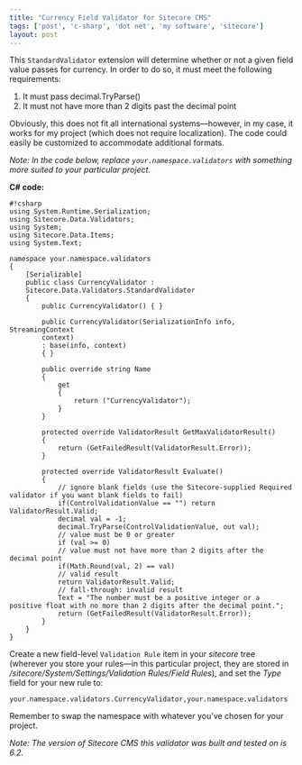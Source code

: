 ```yaml
---
title: "Currency Field Validator for Sitecore CMS"
tags: ['post', 'c-sharp', 'dot net', 'my software', 'sitecore']
layout: post
---
```


This `StandardValidator` extension will determine whether or not a given
field value passes for currency. In order to do so, it must meet the
following requirements:

1.  It must pass decimal.TryParse()
2.  It must not have more than 2 digits past the decimal point

Obviously, this does not fit all international systems—however, in my
case, it works for my project (which does not require localization). The
code could easily be customized to accommodate additional
formats.<!--more-->

*Note: In the code below, replace `your.namespace.validators` with
something more suited to your particular project.*

**C# code:**  

    #!csharp
    using System.Runtime.Serialization;  
    using Sitecore.Data.Validators;  
    using System;  
    using Sitecore.Data.Items;  
    using System.Text;

    namespace your.namespace.validators  
    {  
        [Serializable]  
        public class CurrencyValidator :
        Sitecore.Data.Validators.StandardValidator  
        {  
            public CurrencyValidator() { }

            public CurrencyValidator(SerializationInfo info, StreamingContext
            context)  
            : base(info, context)  
            { }

            public override string Name  
            {  
                get  
                {  
                    return ("CurrencyValidator");  
                }  
            }

            protected override ValidatorResult GetMaxValidatorResult()  
            {  
                return (GetFailedResult(ValidatorResult.Error));  
            }

            protected override ValidatorResult Evaluate()  
            {  
                // ignore blank fields (use the Sitecore-supplied Required validator if you want blank fields to fail)  
                if(ControlValidationValue == "") return ValidatorResult.Valid;  
                decimal val = -1;  
                decimal.TryParse(ControlValidationValue, out val);  
                // value must be 0 or greater  
                if (val >= 0)  
                // value must not have more than 2 digits after the decimal point  
                if(Math.Round(val, 2) == val)  
                // valid result  
                return ValidatorResult.Valid;  
                // fall-through: invalid result  
                Text = "The number must be a positive integer or a positive float with no more than 2 digits after the decimal point.";  
                return (GetFailedResult(ValidatorResult.Error));  
            }  
        }  
    }

Create a new field-level `Validation Rule` item in your *sitecore* tree
(wherever you store your rules—in this particular project, they are
stored in */sitecore/System/Settings/Validation Rules/Field Rules*), and
set the *Type* field for your new rule to:

`your.namespace.validators.CurrencyValidator,your.namespace.validators`

Remember to swap the namespace with whatever you've chosen for your
project.

*Note: The version of Sitecore CMS this validator was built and tested
on is 6.2.*
